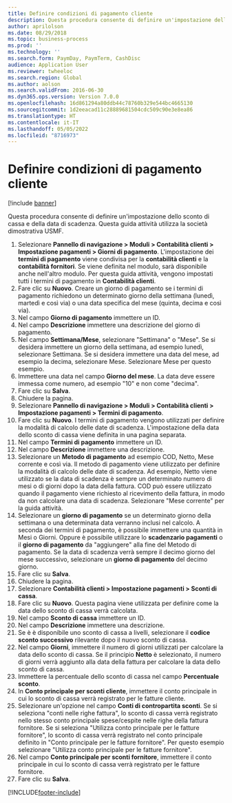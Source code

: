 ```yaml
---
title: Definire condizioni di pagamento cliente
description: Questa procedura consente di definire un'impostazione dello sconto di cassa e della data di scadenza.
author: aprilolson
ms.date: 08/29/2018
ms.topic: business-process
ms.prod: ''
ms.technology: ''
ms.search.form: PaymDay, PaymTerm, CashDisc
audience: Application User
ms.reviewer: twheeloc
ms.search.region: Global
ms.author: aolson
ms.search.validFrom: 2016-06-30
ms.dyn365.ops.version: Version 7.0.0
ms.openlocfilehash: 16d861294a80ddb44c78760b329e544bc4665130
ms.sourcegitcommit: 1d2eeacad11c28889681504cdc509c90e3e8ea86
ms.translationtype: HT
ms.contentlocale: it-IT
ms.lasthandoff: 05/05/2022
ms.locfileid: "8716973"
---
```

# <a name="establish-customer-payment-terms"></a>Definire condizioni di pagamento cliente

[!include [banner](../../includes/banner.md)]

Questa procedura consente di definire un'impostazione dello sconto di cassa e della data di scadenza. Questa guida attività utilizza la società dimostrativa USMF.

1. Selezionare **Pannello di navigazione > Moduli > Contabilità clienti > Impostazione pagamenti > Giorni di pagamento**. L'impostazione dei **termini di pagamento** viene condivisa per la **contabilità clienti** e la **contabilità fornitori**. Se viene definita nel modulo, sarà disponibile anche nell'altro modulo. Per questa guida attività, vengono impostati tutti i termini di pagamento in **Contabilità clienti**.
2. Fare clic su **Nuovo**. Creare un giorno di pagamento se i termini di pagamento richiedono un determinato giorno della settimana (lunedì, martedì e così via) o una data specifica del mese (quinta, decima e così via). 
3. Nel campo **Giorno di pagamento** immettere un ID.
4. Nel campo **Descrizione** immettere una descrizione del giorno di pagamento.
5. Nel campo **Settimana/Mese**, selezionare "Settimana" o "Mese". Se si desidera immettere un giorno della settimana, ad esempio lunedì, selezionare Settimana. Se si desidera immettere una data del mese, ad esempio la decima, selezionare Mese. Selezionare Mese per questo esempio. 
6. Immettere una data nel campo **Giorno del mese**. La data deve essere immessa come numero, ad esempio "10" e non come "decima". 
7. Fare clic su **Salva**.
8. Chiudere la pagina.
9. Selezionare **Pannello di navigazione > Moduli > Contabilità clienti > Impostazione pagamenti > Termini di pagamento**.
10. Fare clic su **Nuovo**. I termini di pagamento vengono utilizzati per definire la modalità di calcolo delle date di scadenza. L'impostazione della data dello sconto di cassa viene definita in una pagina separata. 
11. Nel campo **Termini di pagamento** immettere un ID.
12. Nel campo **Descrizione** immettere una descrizione.
13. Selezionare un **Metodo di pagamento** ad esempio COD, Netto, Mese corrente e così via. Il metodo di pagamento viene utilizzato per definire la modalità di calcolo delle date di scadenza. Ad esempio, Netto viene utilizzato se la data di scadenza è sempre un determinato numero di mesi o di giorni dopo la data della fattura. COD può essere utilizzato quando il pagamento viene richiesto al ricevimento della fattura, in modo da non calcolare una data di scadenza. Selezionare "Mese corrente" per la guida attività.  
14. Selezionare un **giorno di pagamento** se un determinato giorno della settimana o una determinata data verranno inclusi nel calcolo. A seconda dei termini di pagamento, è possibile immettere una quantità in Mesi o Giorni. Oppure è possibile utilizzare lo **scadenzario pagamenti** o il **giorno di pagamento** da "aggiungere" alla fine del Metodo di pagamento. Se la data di scadenza verrà sempre il decimo giorno del mese successivo, selezionare un **giorno di pagamento** del decimo giorno. 
15. Fare clic su **Salva**.
16. Chiudere la pagina.
17. Selezionare **Contabilità clienti > Impostazione pagamenti > Sconti di cassa**.
18. Fare clic su **Nuovo**. Questa pagina viene utilizzata per definire come la data dello sconto di cassa verrà calcolata. 
19. Nel campo **Sconto di cassa** immettere un ID.
20. Nel campo **Descrizione** immettere una descrizione.
21. Se è è disponibile uno sconto di cassa a livelli, selezionare il **codice sconto successivo** rilevante dopo il nuovo sconto di cassa.
22. Nel campo **Giorni**, immettere il numero di giorni utilizzati per calcolare la data dello sconto di cassa. Se il principio **Netto** è selezionato, il numero di giorni verrà aggiunto alla data della fattura per calcolare la data dello sconto di cassa.  
23. Immettere la percentuale dello sconto di cassa nel campo **Percentuale sconto**.
24. In **Conto principale per sconti cliente**, immettere il conto principale in cui lo sconto di cassa verrà registrato per le fatture cliente.
25. Selezionare un'opzione nel campo **Conti di contropartita sconti**. Se si seleziona "conti nelle righe fattura", lo sconto di cassa verrà registrato nello stesso conto principale spese/cespite nelle righe della fattura fornitore. Se si seleziona "Utilizza conto principale per le fatture fornitore", lo sconto di cassa verrà registrato nel conto principale definito in "Conto principale per le fatture fornitore". Per questo esempio selezionare "Utilizza conto principale per le fatture fornitore". 
26. Nel campo **Conto principale per sconti fornitore**, immettere il conto principale in cui lo sconto di cassa verrà registrato per le fatture fornitore.
27. Fare clic su **Salva**.



[!INCLUDE[footer-include](../../../includes/footer-banner.md)]
